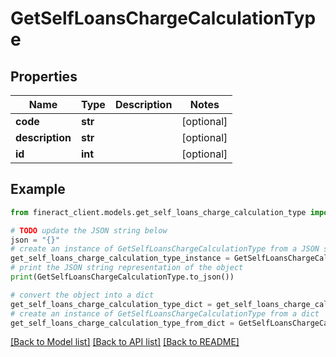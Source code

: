 # GetSelfLoansChargeCalculationType


## Properties

Name | Type | Description | Notes
------------ | ------------- | ------------- | -------------
**code** | **str** |  | [optional] 
**description** | **str** |  | [optional] 
**id** | **int** |  | [optional] 

## Example

```python
from fineract_client.models.get_self_loans_charge_calculation_type import GetSelfLoansChargeCalculationType

# TODO update the JSON string below
json = "{}"
# create an instance of GetSelfLoansChargeCalculationType from a JSON string
get_self_loans_charge_calculation_type_instance = GetSelfLoansChargeCalculationType.from_json(json)
# print the JSON string representation of the object
print(GetSelfLoansChargeCalculationType.to_json())

# convert the object into a dict
get_self_loans_charge_calculation_type_dict = get_self_loans_charge_calculation_type_instance.to_dict()
# create an instance of GetSelfLoansChargeCalculationType from a dict
get_self_loans_charge_calculation_type_from_dict = GetSelfLoansChargeCalculationType.from_dict(get_self_loans_charge_calculation_type_dict)
```
[[Back to Model list]](../README.md#documentation-for-models) [[Back to API list]](../README.md#documentation-for-api-endpoints) [[Back to README]](../README.md)


